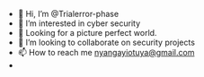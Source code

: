 - 👋 Hi, I’m @Trialerror-phase
- 👀 I’m interested in cyber security
- 🌱 Looking for a picture perfect world.
- 💞️ I’m looking to collaborate on security projects 
- 📫 How to reach me nyangayiotuya@gmail.com
- 

<!---
Trialerror-phase/Trialerror-phase is a ✨ special ✨ repository because its `README.md` (this file) appears on your GitHub profile.
You can click the Preview link to take a look at your changes.
--->
